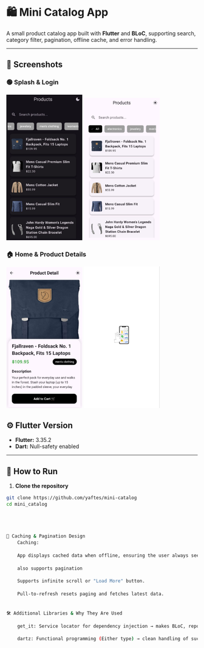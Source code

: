 # 🛍️ Mini Catalog App

A small product catalog app built with **Flutter** and **BLoC**, supporting search, category filter, pagination, offline cache, and error handling.

---

## 📱 Screenshots

### 🟢 Splash & Login

<img src="screenshots/list_of_products_dark.jpg" width="200"/> <img src="screenshots/list_of_products_light.jpg" width="200"/>

### 🏠 Home & Product Details

<img src="screenshots/product_detail.jpg" width="200"/> <img src="screenshots/splash_screen.jpg" width="200"/>

## ⚙️ Flutter Version

- **Flutter:** 3.35.2
- **Dart:** Null-safety enabled

---

## 🚀 How to Run

1. **Clone the repository**

```bash
git clone https://github.com/yaftes/mini-catalog
cd mini_catalog




💾 Caching & Pagination Design
    Caching:

    App displays cached data when offline, ensuring the user always sees something even without internet.

    also supports pagination

    Supports infinite scroll or "Load More" button.

    Pull-to-refresh resets paging and fetches latest data.


🛠️ Additional Libraries & Why They Are Used

    get_it: Service locator for dependency injection → makes BLoC, repositories, and data sources easy to manage and test.

    dartz: Functional programming (Either type) → clean handling of success/failure without throwing exceptions.

```
